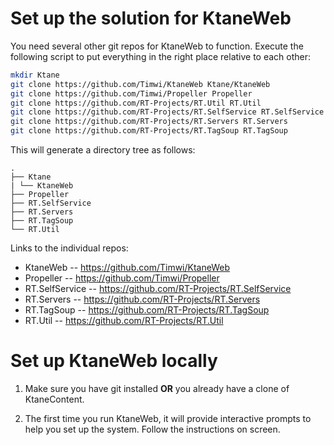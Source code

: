# Set up the solution for KtaneWeb

You need several other git repos for KtaneWeb to function. Execute the following script to put everything in the right place relative to each other:

```bash
mkdir Ktane
git clone https://github.com/Timwi/KtaneWeb Ktane/KtaneWeb
git clone https://github.com/Timwi/Propeller Propeller
git clone https://github.com/RT-Projects/RT.Util RT.Util
git clone https://github.com/RT-Projects/RT.SelfService RT.SelfService
git clone https://github.com/RT-Projects/RT.Servers RT.Servers
git clone https://github.com/RT-Projects/RT.TagSoup RT.TagSoup
```

This will generate a directory tree as follows:

```tree
.
├── Ktane
| └── KtaneWeb
├── Propeller
├── RT.SelfService
├── RT.Servers
├── RT.TagSoup
└── RT.Util
```

Links to the individual repos:

- KtaneWeb -- <https://github.com/Timwi/KtaneWeb>
- Propeller -- <https://github.com/Timwi/Propeller>
- RT.SelfService -- <https://github.com/RT-Projects/RT.SelfService>
- RT.Servers -- <https://github.com/RT-Projects/RT.Servers>
- RT.TagSoup -- <https://github.com/RT-Projects/RT.TagSoup>
- RT.Util -- <https://github.com/RT-Projects/RT.Util>

# Set up KtaneWeb locally

1. Make sure you have git installed **OR** you already have a clone of KtaneContent.

2. The first time you run KtaneWeb, it will provide interactive prompts to help you set up the system. Follow the instructions on screen.
